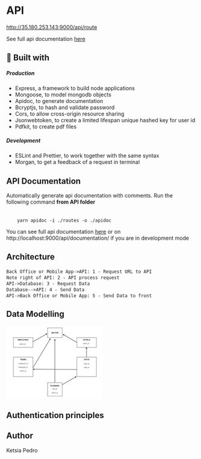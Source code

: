 # API

http://35.180.253.143:9000/api/route

See full api documentation [here](http://35.180.253.143:9000/api/documentation/)

## :link: Built with

##### Production

- Express, a framework to build node applications
- Mongoose, to model mongodb objects
- Apidoc, to generate documentation
- Bcryptjs, to hash and validate password
- Cors, to allow cross-origin resource sharing
- Jsonwebtoken, to create a limited lifespan unique hashed key for user id
- Pdfkit, to create pdf files

##### Development

- ESLint and Prettier, to work together with the same syntax
- Morgan, to get a feedback of a request in terminal

## API Documentation

Automatically generate api documentation with comments.
Run the following command **from API folder**

<code>
	yarn apidoc -i ./routes -o ./apidoc
</code>

You can see full api documentation [here](http://35.180.253.143:9000/api/documentation/) or on http://localhost:9000/api/documentation/ if you are in development mode

## Architecture

```sequence
Back Office or Mobile App->API: 1 - Request URL to API
Note right of API: 2 - API process request
API->Database: 3 - Request Data
Database-->API: 4 - Send Data
API->Back Office or Mobile App: 5 - Send Data to front
```

## Data Modelling
![database schema](./data/db_schema.jpeg)
## Authentication principles

## Author

Ketsia Pedro
